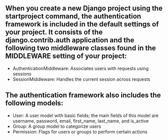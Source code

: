 ## When you create a new Django project using the startproject command, the authentication framework is included in the default settings of your project. It consists of the django.contrib.auth application and the following two middleware classes found in the MIDDLEWARE setting of your project:
- AuthenticationMiddleware: Associates users with requests using sessions
- SessionMiddleware: Handles the current session across requests

## The authentication framework also includes the following models:
- User: A user model with basic fields; the main fields of this model are username, password, email, first_name, last_name, and is_active
- Group: A group model to categorize users
- Permission: Flags for users or groups to perform certain actions